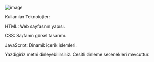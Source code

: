 ![image](https://github.com/user-attachments/assets/521d0030-873b-48da-8c82-4938052fa38d)

Kullanılan Teknolojiler:

HTML: Web sayfasının yapısı.

CSS: Sayfanın görsel tasarımı.

JavaScript: Dinamik içerik işlemleri.

Yazdiginiz metni dinleyebilirsiniz. Cesitli dinleme secenekleri mevcuttur.
